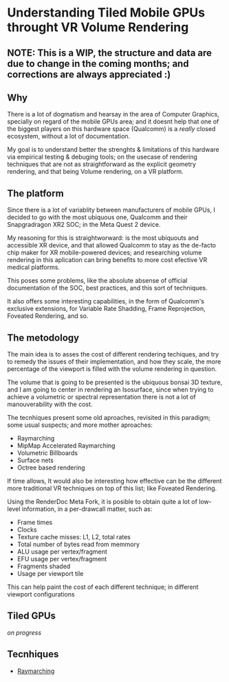 # Understanding Tiled Mobile GPUs throught VR Volume Rendering

## NOTE: This is a WIP, the structure and data are due to change in the coming months; and corrections are always appreciated  :)

## Why

There is a lot of dogmatism and hearsay in the area of Computer Graphics, specially on regard of the mobile GPUs area; and it doesnt help that one of the biggest players on this hardware space (Qualcomm) is a *really* closed ecosystem, without a lot of documentation.

My goal is to understand better the strenghts & limitations of this hardware via empirical testing & debuging tools; on the usecase of rendering techniques that are not as straightforward as the explicit geometry rendering, and that being Volume rendering, on a VR platform.

## The platform

Since there is a lot of variablity between manufacturers of mobile GPUs, I decided to go with the most ubiquous one, Qualcomm and their Snapgradragon XR2 SOC; in the Meta Quest 2 device.

My reasoning for this is straightworward: is the most ubiquouts and accessible XR device, and that allowed Qualcomm to stay as the de-facto chip maker for XR mobile-powered devices; and researching volume rendering in this aplication can bring benefits to more cost efective VR medical platforms.

This poses some problems, like the absolute absense of official documentation of the SOC, best practices, and this sort of techniques.

It also offers some interesting capabilities, in the form of Qualcomm's exclusive extensions, for Variable Rate Shadding, Frame Reprojection, Foveated Rendering, and so.

## The metodology

The main idea is to asses the cost of different rendering techiques, and try to remedy the issues of their implementation, and how they scale, the more percentage of the viewport is filled with the volume rendering in question.

The volume that is going to be presented is the ubiquous bonsai 3D texture, and I am going to center in rendering an Isosurface, since when trying to achieve a volumetric or spectral representation there is not a lot of manouverability with the cost.

The tecnhiques present some old aproaches, revisited in this paradigm; some usual suspects; and more mother aproaches:

* Raymarching
* MipMap Accelerated Raymarching
* Volumetric Billboards
* Surface nets
* Octree based rendering

If time allows, It would also be interesting how effective can be the different more traditional VR techniques on top of this list; like Foveated Rendering.

Using the RenderDoc Meta Fork, it is posible to obtain quite a lot of low-level information, in a per-drawcall matter, such as:

* Frame times
* Clocks
* Texture cache misses: L1, L2, total rates
* Total number of bytes read from memmory
* ALU usage per vertex/fragment
* EFU usage per vertex/fragment
* Fragments shaded
* Usage per viewport tile

This can help paint the cost of each different technique; in different viewport configurations

## Tiled GPUs

*on progress*

## Tecnhiques

* [Raymarching](https://)
